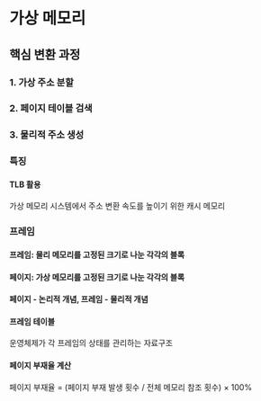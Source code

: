 # 가상 메모리 

## 핵심 변환 과정
### 1. 가상 주소 분할

### 2. 페이지 테이블 검색

### 3. 물리적 주소 생성 

### 특징
#### TLB 활용
가상 메모리 시스템에서 주소 변환 속도를 높이기 위한 캐시 메모리 

### 프레임

#### 프레임: 물리 메모리를 고정된 크기로 나눈 각각의 블록

#### 페이지: 가상 메모리를 고정된 크기로 나눈 각각의 블록 

#### 페이지 - 논리적 개념, 프레임 - 물리적 개념

#### 프레임 테이블 

운영체제가 각 프레임의 상태를 관리하는 자료구조


#### 페이지 부재율 계산

페이지 부재율 = (페이지 부재 발생 횟수 / 전체 메모리 참조 횟수) × 100%